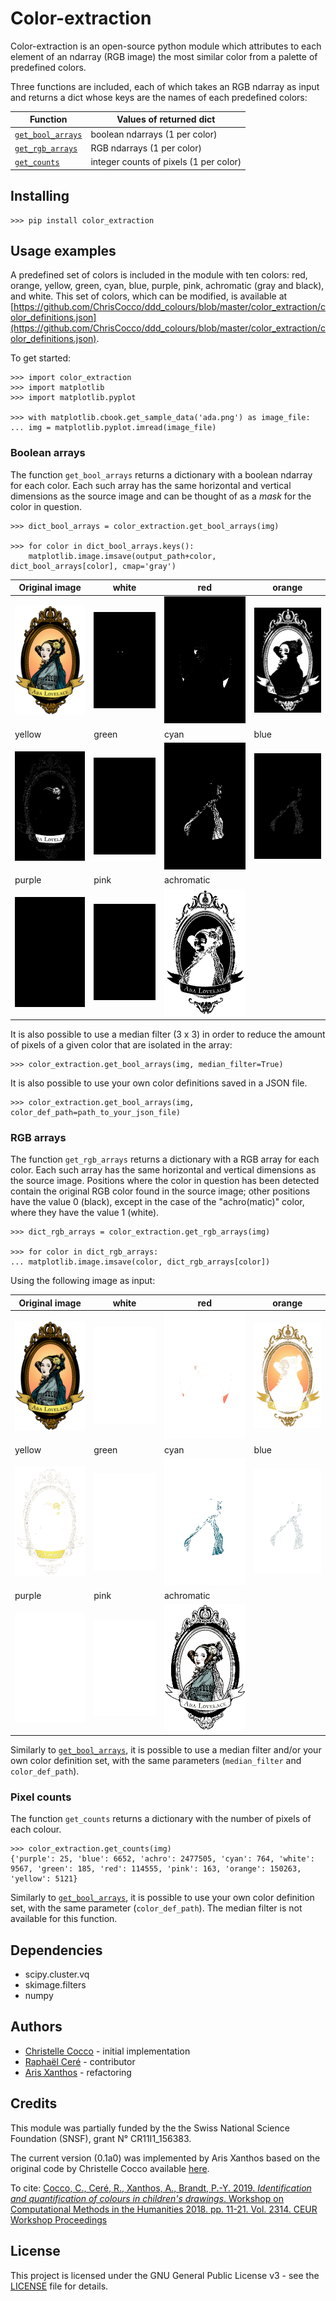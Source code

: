 
# Color-extraction

Color-extraction is an open-source python module which attributes to each element of an ndarray (RGB image) the most similar color from a palette of predefined colors.

Three functions are included, each of which takes an RGB ndarray as input and returns a dict whose keys are the names of each predefined colors:

Function | Values of returned dict
--- | ---
[`get_bool_arrays`](#boolean-array) | boolean ndarrays (1 per color)
[`get_rgb_arrays`](#rgb-arrays) | RGB ndarrays (1 per color)
[`get_counts`](#counts) | integer counts of pixels (1 per color)

## Installing

```
>>> pip install color_extraction
```

## Usage examples

A predefined set of colors is included in the module with ten colors: red,
orange, yellow, green, cyan, blue, purple, pink, achromatic (gray and black),
and white. This set of colors, which can be modified, is available at
[https://github.com/ChrisCocco/ddd_colours/blob/master/color_extraction/color_definitions.json](https://github.com/ChrisCocco/ddd_colours/blob/master/color_extraction/color_definitions.json).

To get started:
```
>>> import color_extraction
>>> import matplotlib
>>> import matplotlib.pyplot

>>> with matplotlib.cbook.get_sample_data('ada.png') as image_file:
... img = matplotlib.pyplot.imread(image_file)
```

### Boolean arrays

The function `get_bool_arrays` returns a dictionary with a boolean ndarray for each color. Each such array has the same horizontal and vertical dimensions as the source image and can be thought of as a *mask* for the color in question.

```
>>> dict_bool_arrays = color_extraction.get_bool_arrays(img)

>>> for color in dict_bool_arrays.keys():
    matplotlib.image.imsave(output_path+color, dict_bool_arrays[color], cmap='gray')
```

Original image| white | red | orange
--- | --- | --- | ---
![Original image](color_extraction/img/ada.png) | ![White](color_extraction/img/bool_white.png)| ![Red](color_extraction/img/bool_red.png) | ![Orange](color_extraction/img/bool_orange.png)
yellow | green | cyan | blue
![Yellow](color_extraction/img/bool_yellow.png)|![Green](color_extraction/img/bool_green.png)|![Cyan](color_extraction/img/bool_cyan.png)|![Blue](color_extraction/img/bool_blue.png)
purple  |pink | achromatic
![Purple](color_extraction/img/bool_purple.png)|![White](color_extraction/img/bool_pink.png)|![Achromatic](color_extraction/img/bool_achro.png)

It is also possible to use a median filter (3 x 3) in order to reduce the amount of pixels of a given color that are isolated in the array:

```
>>> color_extraction.get_bool_arrays(img, median_filter=True)
```

It is also possible to use your own color definitions saved in a JSON file.

```
>>> color_extraction.get_bool_arrays(img, color_def_path=path_to_your_json_file)
```

### RGB arrays

The function `get_rgb_arrays` returns a dictionary with a RGB array for each color. Each such array has the same horizontal and vertical dimensions as the source image. Positions where the color in question has been detected contain the original RGB color found in the source image; other positions have the value 0 (black), except in the case of the "achro(matic)" color, where they have the value 1 (white).

```
>>> dict_rgb_arrays = color_extraction.get_rgb_arrays(img)

>>> for color in dict_rgb_arrays:
... matplotlib.image.imsave(color, dict_rgb_arrays[color])
```



Using the following image as input:

Original image| white | red | orange
--- | --- | --- | ---
![Original image](color_extraction/img/ada.png) | ![White](color_extraction/img/white.png)| ![Red](color_extraction/img/red.png) | ![Orange](color_extraction/img/orange.png)
yellow | green | cyan | blue
![Yellow](color_extraction/img/yellow.png)|![Green](color_extraction/img/green.png)|![Cyan](color_extraction/img/cyan.png)|![Blue](color_extraction/img/blue.png)
purple  |pink | achromatic
![Purple](color_extraction/img/purple.png)|![White](color_extraction/img/pink.png)|![Achromatic](color_extraction/img/achro.png)

Similarly to [`get_bool_arrays`](#boolean-array), it is possible to use a median filter and/or your own color definition set, with the same parameters (`median_filter` and `color_def_path`).

### Pixel counts

The function `get_counts` returns a dictionary with the number of pixels of each colour.

```
>>> color_extraction.get_counts(img)
{'purple': 25, 'blue': 6652, 'achro': 2477505, 'cyan': 764, 'white': 9567, 'green': 185, 'red': 114555, 'pink': 163, 'orange': 150263, 'yellow': 5121}
```
Similarly to [`get_bool_arrays`](#boolean-array), it is possible to use your own color definition set, with the same parameter (`color_def_path`). The median filter is not available for this function.

## Dependencies

* scipy.cluster.vq
* skimage.filters
* numpy

## Authors

* [Christelle Cocco](https://github.com/ChrisCocco) - initial implementation
* [Raphaël Ceré](https://github.com/raphaelcere) - contributor
* [Aris Xanthos](https://github.com/axanthos) - refactoring

## Credits
This module was partially funded by the the Swiss National Science Foundation (SNSF), grant N° CR11I1_156383.

The current version (0.1a0) was implemented by Aris Xanthos based on the original code by Christelle Cocco available [here](color_extraction/fct_palette_man_RGB.py).

To cite: [Cocco, C., Ceré, R., Xanthos, A., Brandt, P.-Y. 2019. _Identification and quantification of colours in children's drawings_. Workshop on Computational Methods in the Humanities 2018. pp. 11-21. Vol. 2314. CEUR Workshop Proceedings](http://ceur-ws.org/Vol-2314/paper1.pdf)

## License

This project is licensed under the GNU General Public License v3 - see the [LICENSE](LICENSE) file for details.
